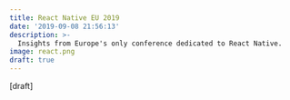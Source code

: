 ```yaml
---
title: React Native EU 2019
date: '2019-09-08 21:56:13'
description: >-
  Insights from Europe's only conference dedicated to React Native.
image: react.png
draft: true 
---
```

\[draft\]